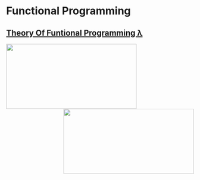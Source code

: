 # Functional Programming

## [Theory Of Funtional Programming λ](https://docs.google.com/document/d/1Djagalnn12FwsS4AYfOD8SLtG-igVDbCOloVDBlaRe4/edit?usp=sharing)


<img src="https://pbs.twimg.com/media/EIMaKy6W4AEJwM6.jpg" width="350" height="175" align= "left"/>

<img src="https://i.morioh.com/210603/77e3616b.webp" width="350" height="175" align= "right"/>
